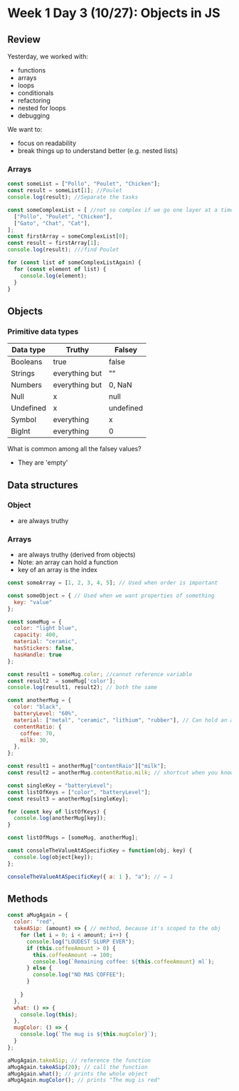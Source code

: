 # Week 1 Day 3 (10/27): Objects in JS
## Review
Yesterday, we worked with:
* functions
* arrays
* loops
* conditionals
* refactoring
* nested for loops
* debugging

We want to:
* focus on readability
* break things up to understand better (e.g. nested lists)

### Arrays
```javascript
const someList = ["Pollo", "Poulet", "Chicken"];
const result = someList[1]; //Poulet
console.log(result); //Separate the tasks
```
```javascript
const someComplexList = [ //not so complex if we go one layer at a time
  ["Pollo", "Poulet", "Chicken"],
  ["Gato", "Chat", "Cat"],
];
const firstArray = someComplexList[0];
const result = firstArray[1];
console.log(result); ///find Poulet
```
```javascript
for (const list of someComplexListAgain) {
  for (const element of list) {
    console.log(element);
  }
}
```

## Objects
### Primitive data types
Data type | Truthy | Falsey
--- | --- | ---
Booleans | true | false
Strings | everything but | ""
Numbers | everything but | 0, NaN
Null | x | null
Undefined | x | undefined
Symbol | everything | x
BigInt | everything | 0

What is common among all the falsey values?
* They are 'empty'

## Data structures
### Object
* are always truthy
### Arrays
* are always truthy (derived from objects)
* Note: an array can hold a function
* key of an array is the index

```javascript
const someArray = [1, 2, 3, 4, 5]; // Used when order is important

const someObject = { // Used when we want properties of something
  key: "value"
};
```
```javascript
const someMug = {
  color: "light blue",
  capacity: 400,
  material: "ceramic",
  hasStickers: false,
  hasHandle: true
};

const result1 = someMug.color; //cannot reference variable
const result2  = someMug['color'];
console.log(result1, result2); // both the same

const anotherMug = {
  color: "black",
  batteryLevel: "60%",
  material: ["metal", "ceramic", "lithium", "rubber"], // Can hold an array
  contentRatio: {
    coffee: 70,
    milk: 30,
  },
};

const result1 = anotherMug["contentRaio"]["milk"];
const result2 = anotherMug.contentRatio.milk; // shortcut when you know the key

const singleKey = "batteryLevel";
const listOfKeys = ["color", "batteryLevel"];
const result3 = anotherMug[singleKey];

for (const key of listOfKeys) {
  console.log(anotherMug[key]);
}

const listOfMugs = [someMug, anotherMug];

const consoleTheValueAtASpecificKey = function(obj, key) {
  console.log(object[key]);
};

consoleTheValueAtASpecificKey({ a: 1 }, "a"); // = 1
```

## Methods
```javascript
const aMugAgain = {
  color: "red",
  takeASip: (amount) => { // method, because it's scoped to the obj
    for (let i = 0; i < amount; i++) {
      console.log("LOUDEST SLURP EVER");
      if (this.coffeeAmount > 0) {
        this.coffeeAmount -= 100;
        console.log(`Remaining coffee: ${this.coffeeAmount} ml`);
      } else {
        console.log("NO MAS COFFEE");
      }
      
    }
  },
  what: () => {
    console.log(this);
  },
  mugColor: () => {
    console.log(`The mug is ${this.mugColor}`);
  }
};

aMugAgain.takeASip; // reference the function
aMugAgain.takeASip(20); // call the function
aMugAgain.what(); // prints the whole object
aMugAgain.mugColor(); // prints "The mug is red" 
```